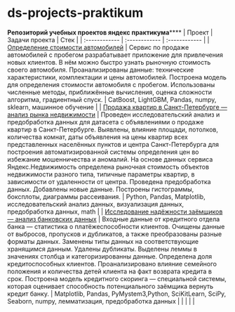 # ds-projects-praktikum
**Репозиторий учебных проектов яндекс практикума******
| Проект  |  Задачи проекта |  Стек |
| :------------ | :------------ | :------------ |
| [Определение стоимости автомобилей](https://github.com/it-ru/ds-projects-praktikum/blob/main/numeric_methods/numeric_methods.ipynb "Определение стоимости автомобилей") | Сервис по продаже автомобилей с пробегом разрабатывает приложение для привлечения новых клиентов. В нём можно быстро узнать рыночную стоимость своего автомобиля. Проанализированы данные: технические характеристики, комплектации и цены автомобилей. Построена модель для определения стоимости автомобиля с пробегом. Использованы численные методы, приближённые вычисления, оценка сложности алгоритма, градиентный спуск.  |  CatBoost, LightGBM, Pandas, numpy, sklearn, машинное обучение |
| [Продажа квартир в Санкт-Петербурге — анализ рынка недвижимости](https://github.com/it-ru/ds-projects-praktikum/blob/main/real_estate/real_estate.ipynb "Продажа квартир в Санкт-Петербурге — анализ рынка недвижимости")  |  Проведен исследовательский анализ и предобработка данных для датасета с объявлениями о продаже квартир в Санкт-Петербурге. Выявлены, влияние площади, потолков, количества комнат, даты объявления на цены квартир всех представленных населённых пунктов и центра Санкт-Петербурга для построения автоматизированной системы определения цен во избежание мошенничества и аномалий. На основе данных сервиса Яндекс.Недвижимость определена рыночная стоимость объектов недвижимости разного типа, типичные параметры квартир, в зависимости от удаленности от центра. Проведена предобработка данных. Добавлены новые данные. Построены гистограммы, боксплоты, диаграммы рассеивания. | Python, Pandas, Matplotlib, исследовательский анализ данных, визуализация данных, предобработка данных, math  |
| [Исследование надёжности заёмщиков — анализ банковских данных](https://github.com/it-ru/ds-projects-praktikum/blob/main/bank/bank.ipynb "Исследование надёжности заёмщиков — анализ банковских данных")  |  Входные данные от кредитного отдела банка  — статистика о платёжеспособности клиентов.    Очищены данные от выбросов, пропусков и дубликатов, а также преобразованы разные форматы данных. Заменены типы данных на соответствующие хранящимся данным. Удалены дубликаты. Выделены леммы в значениях столбца и категоризированны данные. Определена доля кредитоспособных клиентов. Проанализировано влияние семейного положения и количества детей клиента на факт возврата кредита в срок.  Построена модель кредитного скоринга — специальной системы, которая оценивает способность потенциального заёмщика вернуть кредит банку. | Matplotlib, Pandas, PyMystem3,Python, SciKitLearn, SciPy, Seaborn, numpy, лемматизация, предобработка данных  |
|   |   |   |

